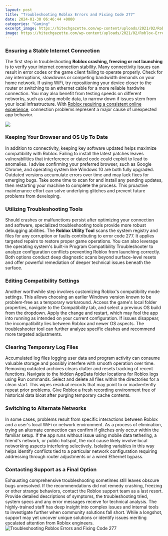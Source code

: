 ```yaml
---
layout: post
title: "Troubleshooting Roblox Errors and Fixing Code 277"
date: 2024-01-30 06:46:44 +0000
categories: "Gaming"
excerpt_image: https://hitechgazette.com/wp-content/uploads/2021/02/Roblox-Error-Code-277.jpg
image: https://hitechgazette.com/wp-content/uploads/2021/02/Roblox-Error-Code-277.jpg
---
```


### Ensuring a Stable Internet Connection
The first step in troubleshooting **Roblox crashing, freezing or not launching** is to verify your internet connection stability. Many connectivity issues can result in error codes or the game client failing to operate properly. Check for any interruptions, slowdowns or competing bandwidth demands on your home network. If using WiFi, try repositioning your device closer to the router or switching to an ethernet cable for a more reliable hardwire connection. You may also benefit from testing speeds on different networks, such as using mobile data, to narrow down if issues stem from your local infrastructure. With [Roblox requiring a consistent online experience](https://store.fi.io.vn/chihuahua-working-out-funny-chihuahua-fitness-gym-installing-muscles-illustrations5187-t-shirt), connection problems represent a major cause of unexpected app behavior.

![](https://whatt.org/wp-content/uploads/2020/11/Roblox-Error-Code-277-how-to-fix.jpg)
### Keeping Your Browser and OS Up To Date
In addition to connectivity, keeping key software updated helps maximize compatibility with Roblox. Failing to install the latest patches leaves vulnerabilities that interference or dated code could exploit to lead to anomalies. I advise confirming your preferred browser, such as Google Chrome, and operating system like Windows 10 are both fully upgraded. Outdated versions accumulate errors over time and may lack fixes for emerging bugs. Take some time to scan for and install any pending updates, then restarting your machine to complete the process. This proactive maintenance effort can solve underlying glitches and prevent future problems from developing. 
### Utilizing Troubleshooting Tools
Should crashes or malfunctions persist after optimizing your connection and software, specialized troubleshooting tools provide more robust debugging abilities. The **Roblox Utility Tool** scans the system registry and files for any corruption or faults contributing to error code 277. It applies targeted repairs to restore proper game operations. You can also leverage the operating system's built-in Program Compatibility Troubleshooter to analyze configuration conflicts preventing Roblox from launching correctly. Both options conduct deep diagnostic scans beyond surface-level resets and offer powerful remediation of deeper technical issues beneath the surface. 
### Editing Compatibility Settings
Another worthwhile step involves customizing Roblox's compatibility mode settings. This allows choosing an earlier Windows version known to be problem-free as a temporary workaround. Access the game's local folder properties, navigate to the Compatibility tab, and select a previous OS build from the dropdown. Apply the change and restart, which may fool the app into running as intended on your current configuration. If issues disappear, the incompatibility lies between Roblox and newer OS aspects. The troubleshooter tool can further analyze specific clashes and recommend more targeted adjustments.
### Clearing Temporary Log Files
Accumulated log files logging user data and program activity can consume valuable storage and possibly interfere with smooth operation over time. Removing outdated archives clears clutter and resets tracking of recent functions. Navigate to the hidden AppData folder locations for Roblox logs using Run commands. Select and delete all files within the directories for a clean start. This wipes residual records that may point to or inadvertently repeat prior problems. Give Roblox a fresh recording environment free of historical data bloat after purging temporary cache contents. 
### Switching to Alternate Networks  
In some cases, problems result from specific interactions between Roblox and a user's local WiFi or network environment. As a process of elimination, trying an alternate connection can confirm if glitches only occur within the familiar setup. If the app runs without issue using mobile data tethering, a friend's network, or public hotspot, the root cause likely involve local networking aspects interfering selectively. Isolating variables in this way helps identify conflicts tied to a particular network configuration requiring addressing through router adjustments or a wired Ethernet bypass.
### Contacting Support as a Final Option
Exhausting comprehensive troubleshooting sometimes still leaves obscure bugs unresolved. If the recommendations did not remedy crashing, freezing or other strange behaviors, contact the Roblox support team as a last resort. Provide detailed descriptions of symptoms, the troubleshooting tried, system specs and any error messages receive for technical analysis. The highly-trained staff has deep insight into complex issues and internal tools to investigate further when community solutions fall short. While a longshot, support may yet uncover unique solutions or identify issues meriting escalated attention from Roblox engineers.
![Troubleshooting Roblox Errors and Fixing Code 277](https://hitechgazette.com/wp-content/uploads/2021/02/Roblox-Error-Code-277.jpg)